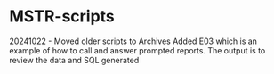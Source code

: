 # MSTR-scripts
20241022 - Moved older scripts to Archives
        Added E03 which is an example of how to call and answer prompted reports. The output is to review the data and SQL generated

